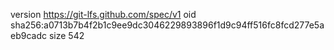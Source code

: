 version https://git-lfs.github.com/spec/v1
oid sha256:a0713b7b4f2b1c9ee9dc3046229893896f1d9c94ff516fc8fcd277e5aeb9cadc
size 542
